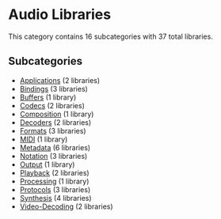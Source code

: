 # Audio Libraries

This category contains 16 subcategories with 37 total libraries.

## Subcategories

- [Applications](Applications.md) (2 libraries)
- [Bindings](Bindings.md) (3 libraries)
- [Buffers](Buffers.md) (1 library)
- [Codecs](Codecs.md) (2 libraries)
- [Composition](Composition.md) (1 library)
- [Decoders](Decoders.md) (2 libraries)
- [Formats](Formats.md) (3 libraries)
- [MIDI](MIDI.md) (1 library)
- [Metadata](Metadata.md) (6 libraries)
- [Notation](Notation.md) (3 libraries)
- [Output](Output.md) (1 library)
- [Playback](Playback.md) (2 libraries)
- [Processing](Processing.md) (1 library)
- [Protocols](Protocols.md) (3 libraries)
- [Synthesis](Synthesis.md) (4 libraries)
- [Video-Decoding](Video-Decoding.md) (2 libraries)
